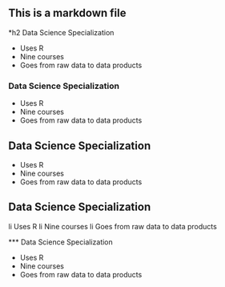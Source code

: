 ## This is a markdown file

*h2 Data Science Specialization

* Uses R
* Nine courses
* Goes from raw data to data products

### Data Science Specialization

* Uses R
* Nine courses
* Goes from raw data to data products

## Data Science Specialization

* Uses R
* Nine courses
* Goes from raw data to data products

## Data Science Specialization

li Uses R
li Nine courses
li Goes from raw data to data products

*** Data Science Specialization

* Uses R
* Nine courses
* Goes from raw data to data products 
